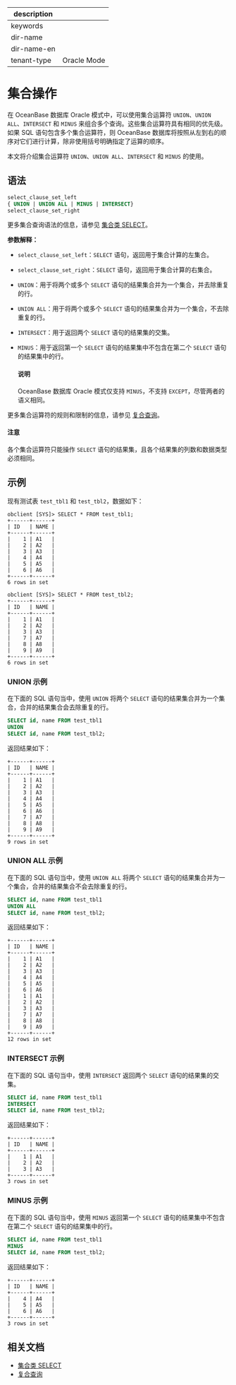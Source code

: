 |description||
|---|---|
|keywords||
|dir-name||
|dir-name-en||
|tenant-type|Oracle Mode|

# 集合操作

在 OceanBase 数据库 Oracle 模式中，可以使用集合运算符 `UNION`、`UNION ALL`、`INTERSECT` 和 `MINUS` 来组合多个查询。这些集合运算符具有相同的优先级。如果 SQL 语句包含多个集合运算符，则 OceanBase 数据库将按照从左到右的顺序对它们进行计算，除非使用括号明确指定了运算的顺序。

本文将介绍集合运算符 `UNION`、`UNION ALL`、`INTERSECT` 和 `MINUS` 的使用。

## 语法

```sql
select_clause_set_left 
{ UNION | UNION ALL | MINUS | INTERSECT}
select_clause_set_right
```

更多集合查询语法的信息，请参见 [集合类 SELECT](../../../700.reference/500.sql-reference/100.sql-syntax/300.common-tenant-of-oracle-mode/900.sql-statement-of-oracle-mode/200.dml-of-oracle-mode/500.select-of-oracle-mode/200.collection-select-of-oracle-mode.md)。

**参数解释：**

* `select_clause_set_left`：`SELECT` 语句，返回用于集合计算的左集合。
* `select_clause_set_right`：`SELECT` 语句，返回用于集合计算的右集合。
* `UNION`：用于将两个或多个 `SELECT` 语句的结果集合并为一个集合，并去除重复的行。
* `UNION ALL`：用于将两个或多个 `SELECT` 语句的结果集合并为一个集合，不去除重复的行。
* `INTERSECT`：用于返回两个 `SELECT` 语句的结果集的交集。
* `MINUS`：用于返回第一个 `SELECT` 语句的结果集中不包含在第二个 `SELECT` 语句的结果集中的行。

    <main id="notice" type='explain'>
    <h4>说明</h4>
    <p>OceanBase 数据库 Oracle 模式仅支持 <code>MINUS</code>，不支持 <code>EXCEPT</code>，尽管两者的语义相同。</p>
    </main>

更多集合运算符的规则和限制的信息，请参见 [复合查询](../../../700.reference/500.sql-reference/100.sql-syntax/300.common-tenant-of-oracle-mode/800.queries-and-subqueries-of-oracle-mode/400.collection-of-oracle-mode.md)。

<main id="notice" type='notice'>
<h4>注意</h4>
<p>各个集合运算符只能操作 <code>SELECT</code> 语句的结果集，且各个结果集的列数和数据类型必须相同。</p>
</main>

## 示例

现有测试表 `test_tbl1` 和 `test_tbl2`，数据如下：

```shell
obclient [SYS]> SELECT * FROM test_tbl1;
+------+------+
| ID   | NAME |
+------+------+
|    1 | A1   |
|    2 | A2   |
|    3 | A3   |
|    4 | A4   |
|    5 | A5   |
|    6 | A6   |
+------+------+
6 rows in set

obclient [SYS]> SELECT * FROM test_tbl2;
+------+------+
| ID   | NAME |
+------+------+
|    1 | A1   |
|    2 | A2   |
|    3 | A3   |
|    7 | A7   |
|    8 | A8   |
|    9 | A9   |
+------+------+
6 rows in set
```

### UNION 示例

在下面的 SQL 语句当中，使用 `UNION` 将两个 `SELECT` 语句的结果集合并为一个集合，合并的结果集合会去除重复的行。

```sql
SELECT id, name FROM test_tbl1
UNION
SELECT id, name FROM test_tbl2;
```

返回结果如下：

```shell
+------+------+
| ID   | NAME |
+------+------+
|    1 | A1   |
|    2 | A2   |
|    3 | A3   |
|    4 | A4   |
|    5 | A5   |
|    6 | A6   |
|    7 | A7   |
|    8 | A8   |
|    9 | A9   |
+------+------+
9 rows in set
```

### UNION ALL 示例

在下面的 SQL 语句当中，使用 `UNION ALL` 将两个 `SELECT` 语句的结果集合并为一个集合，合并的结果集合不会去除重复的行。

```sql
SELECT id, name FROM test_tbl1
UNION ALL
SELECT id, name FROM test_tbl2;
```

返回结果如下：

```shell
+------+------+
| ID   | NAME |
+------+------+
|    1 | A1   |
|    2 | A2   |
|    3 | A3   |
|    4 | A4   |
|    5 | A5   |
|    6 | A6   |
|    1 | A1   |
|    2 | A2   |
|    3 | A3   |
|    7 | A7   |
|    8 | A8   |
|    9 | A9   |
+------+------+
12 rows in set
```

### INTERSECT 示例

在下面的 SQL 语句当中，使用 `INTERSECT` 返回两个 `SELECT` 语句的结果集的交集。

```sql
SELECT id, name FROM test_tbl1
INTERSECT
SELECT id, name FROM test_tbl2;
```

返回结果如下：

```shell
+------+------+
| ID   | NAME |
+------+------+
|    1 | A1   |
|    2 | A2   |
|    3 | A3   |
+------+------+
3 rows in set
```

### MINUS 示例

在下面的 SQL 语句当中，使用 `MINUS` 返回第一个 `SELECT` 语句的结果集中不包含在第二个 `SELECT` 语句的结果集中的行。

```sql
SELECT id, name FROM test_tbl1
MINUS
SELECT id, name FROM test_tbl2;
```

返回结果如下：

```shell
+------+------+
| ID   | NAME |
+------+------+
|    4 | A4   |
|    5 | A5   |
|    6 | A6   |
+------+------+
3 rows in set
```

## 相关文档

* [集合类 SELECT](../../../700.reference/500.sql-reference/100.sql-syntax/300.common-tenant-of-oracle-mode/900.sql-statement-of-oracle-mode/200.dml-of-oracle-mode/500.select-of-oracle-mode/200.collection-select-of-oracle-mode.md)
* [复合查询](../../../700.reference/500.sql-reference/100.sql-syntax/300.common-tenant-of-oracle-mode/800.queries-and-subqueries-of-oracle-mode/400.collection-of-oracle-mode.md)